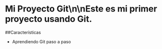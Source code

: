 # Mi Proyecto Git\n\nEste es mi primer proyecto usando Git.

##Características
- Aprendiendo Git paso a paso
